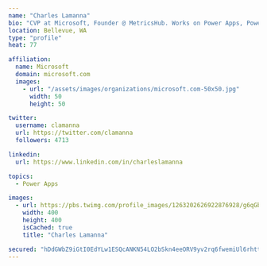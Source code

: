 ```yaml
---
name: "Charles Lamanna"
bio: "CVP at Microsoft, Founder @ MetricsHub. Works on Power Apps, Power Automate, Power Virtual Agent, Common Data Service and Dynamics 365."
location: Bellevue, WA
type: "profile"
heat: 77

affiliation:
  name: Microsoft
  domain: microsoft.com
  images:
    - url: "/assets/images/organizations/microsoft.com-50x50.jpg"
      width: 50
      height: 50

twitter:
  username: clamanna
  url: https://twitter.com/clamanna
  followers: 4713

linkedin:
  url: https://www.linkedin.com/in/charleslamanna

topics:
  - Power Apps

images:
  - url: https://pbs.twimg.com/profile_images/1263202626922876928/g6qGbHZ-_400x400.jpg
    width: 400
    height: 400
    isCached: true
    title: "Charles Lamanna"

secured: "hDdGWbZ9iGtI0EdYLw1ESQcANKN54LO2bSkn4eeORV9yv2rq6fwemiUl6rhtt7EpFt89YW6lrYEm2ulHPdS0Jd6WGwxETNQf6tCCOh+WhgXYCL7qyIT1qkry9lYX38foO/DhIPnosC2KRHGSof4Me9HENlzwMrqTZ2hviwbDM1D+jt9jcDA0HORCoUMqQhU1X1QN/IAWj3QtQQvgm/3vmJ4R6hzsA7jB6czmOBvf69FYJs6HynZkupzSi9pCvZJN0UAP/qIV4un3b1BYkXUY8kaRASDMLzCdK9EzUB1TwReob/mGDeQab0ckpoN2wa8cvCqjYeq90fg4Vp8L27xlV3C4WUvt+E4fx6SmceJFBhznLFleZHgOHp9UCcv9y3fNIH52kz/5WErD2Z4Cs4lUYpP5Ki4KBkA1x5MKCxbPskg=;iAPk/tk5NO2eos+ftJ1mSw=="
---
```


